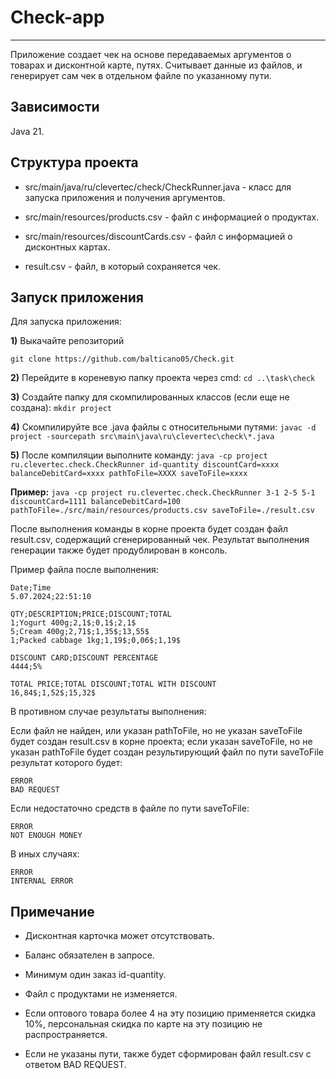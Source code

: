 # Check-app 
---
Приложение создает чек на основе передаваемых аргументов о товарах и дисконтной карте, путях. Считывает данные из файлов, и генерирует сам чек в отдельном файле по указанному пути.

## Зависимости

Java 21.

## Структура проекта

* src/main/java/ru/clevertec/check/CheckRunner.java - класс для запуска приложения и получения аргументов.

* src/main/resources/products.csv - файл с информацией о продуктах.

* src/main/resources/discountCards.csv - файл с информацией о дисконтных картах.

* result.csv - файл, в который сохраняется чек.

## Запуск приложения

Для запуска приложения:

**1)** Выкачайте репозиторий

```
git clone https://github.com/balticano05/Check.git
```

**2)** Перейдите в кореневую папку проекта через cmd:
``` cd ..\task\check ```

**3)** Создайте папку для скомпилированных классов (если еще не создана):
``` mkdir project ```

**4)** Скомпилируйте все .java файлы с относительными путями: ```javac -d project -sourcepath src\main\java\ru\clevertec\check\*.java```

**5)** После компиляции выполните команду: ```java -cp project ru.clevertec.check.CheckRunner id-quantity discountCard=xxxx
balanceDebitCard=xxxx pathToFile=XXXX saveToFile=xxxx ```

**Пример:** ```java -cp project ru.clevertec.check.CheckRunner 3-1 2-5 5-1 discountCard=1111
balanceDebitCard=100 pathToFile=./src/main/resources/products.csv saveToFile=./result.csv```

После выполнения команды в корне проекта будет создан файл result.csv, содержащий сгенерированный чек. Результат выполнения генерации также будет продублирован в консоль.

Пример файла после выполнения:

```
Date;Time
5.07.2024;22:51:10

QTY;DESCRIPTION;PRICE;DISCOUNT;TOTAL
1;Yogurt 400g;2,1$;0,1$;2,1$
5;Cream 400g;2,71$;1,35$;13,55$
1;Packed cabbage 1kg;1,19$;0,06$;1,19$

DISCOUNT CARD;DISCOUNT PERCENTAGE
4444;5%

TOTAL PRICE;TOTAL DISCOUNT;TOTAL WITH DISCOUNT
16,84$;1,52$;15,32$
```
В противном случае результаты выполнения:

Если файл не найден, или указан pathToFile, но не указан saveToFile будет создан result.csv в корне проекта; если указан saveToFile, но не указан pathToFile будет создан результирующий файл по пути saveToFile результат которого будет:
```
ERROR
BAD REQUEST
```
Если недостаточно средств в файле по пути saveToFile: 
```
ERROR
NOT ENOUGH MONEY
```
В иных случаях: 
```
ERROR
INTERNAL ERROR
```

## Примечание

* Дисконтная карточка может отсутствовать.

* Баланс обязателен в запросе.

* Минимум один заказ id-quantity.

* Файл с продуктами не изменяется.

* Если оптового товара более 4 на эту позицию применяется скидка 10%, персональная скидка по карте на эту позицию не распространяется.

* Если не указаны пути, также будет сформирован файл result.csv с ответом BAD REQUEST.
